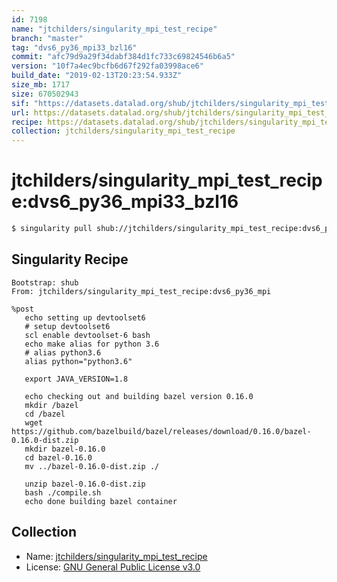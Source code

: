 ```yaml
---
id: 7198
name: "jtchilders/singularity_mpi_test_recipe"
branch: "master"
tag: "dvs6_py36_mpi33_bzl16"
commit: "afc79d9a29f34dabf384d1fc733c69824546b6a5"
version: "10f7a4ec9bcfb6d67f292fa03998ace6"
build_date: "2019-02-13T20:23:54.933Z"
size_mb: 1717
size: 670502943
sif: "https://datasets.datalad.org/shub/jtchilders/singularity_mpi_test_recipe/dvs6_py36_mpi33_bzl16/2019-02-13-afc79d9a-10f7a4ec/10f7a4ec9bcfb6d67f292fa03998ace6.simg"
url: https://datasets.datalad.org/shub/jtchilders/singularity_mpi_test_recipe/dvs6_py36_mpi33_bzl16/2019-02-13-afc79d9a-10f7a4ec/
recipe: https://datasets.datalad.org/shub/jtchilders/singularity_mpi_test_recipe/dvs6_py36_mpi33_bzl16/2019-02-13-afc79d9a-10f7a4ec/Singularity
collection: jtchilders/singularity_mpi_test_recipe
---
```


# jtchilders/singularity_mpi_test_recipe:dvs6_py36_mpi33_bzl16

```bash
$ singularity pull shub://jtchilders/singularity_mpi_test_recipe:dvs6_py36_mpi33_bzl16
```

## Singularity Recipe

```singularity
Bootstrap: shub
From: jtchilders/singularity_mpi_test_recipe:dvs6_py36_mpi

%post
   echo setting up devtoolset6
   # setup devtoolset6
   scl enable devtoolset-6 bash
   echo make alias for python 3.6
   # alias python3.6
   alias python="python3.6"
   
   export JAVA_VERSION=1.8

   echo checking out and building bazel version 0.16.0
   mkdir /bazel
   cd /bazel
   wget https://github.com/bazelbuild/bazel/releases/download/0.16.0/bazel-0.16.0-dist.zip
   mkdir bazel-0.16.0
   cd bazel-0.16.0
   mv ../bazel-0.16.0-dist.zip ./

   unzip bazel-0.16.0-dist.zip
   bash ./compile.sh
   echo done building bazel container
```

## Collection

 - Name: [jtchilders/singularity_mpi_test_recipe](https://github.com/jtchilders/singularity_mpi_test_recipe)
 - License: [GNU General Public License v3.0](https://api.github.com/licenses/gpl-3.0)

